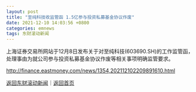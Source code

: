 ```yaml
---
layout: post
title: "至纯科技收监管函 1.5亿参与投资私募基金协议作废"
date: 2021-12-10 14:03:56 +0800
categories: emnews
tags: 东财滚动新闻
---
```


上海证券交易所网站于12月8日发布关于对至纯科技(603690.SH)的工作监管函，处理事由为就公司参与投资私募基金协议作废等相关事项明确监管要求。

<http://finance.eastmoney.com/news/1354,202112102209891610.html>

[返回东财滚动新闻](//finews.withounder.com/emnews/)｜[返回首页](//finews.withounder.com/)